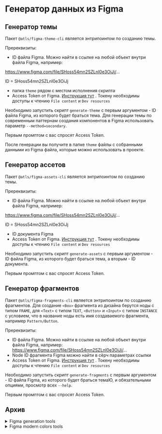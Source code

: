 # Генератор данных из Figma

## Генератор темы

Пакет `@atls/figma-theme-cli` является энтрипоинтом по созданию темы.

Пререквизиты:

- ID файла Figma. Можно найти в ссылке на любой объект внутри файла Figma, например:

https://www.figma.com/file/SHoss54mn2SZLnI0e3OiJj/...

ID = SHoss54mn2SZLnI0e3OiJj

- папка `theme` рядом с местом исполнения скрипта
- Access Token от
  Figma. [Инструкция тут](https://help.figma.com/hc/en-us/articles/8085703771159-Manage-personal-access-tokens)
  . Токену необходимы доступы
  к чтению `File content` и `Dev resources`

Необходимо запустить
скрипт `generate-theme` с первым аргументом - ID файла Figma, из которого будет браться тема. Для генерации темы по современным паттернам создания компонентов в Figma использовать параметр `--method=secondary`.

Первым промптом с вас спросят Access Token.

После генерации вы получите в папке `theme` файлы с собранными данными из Figma файла, которые
можно использовать в проекте.

## Генератор ассетов

Пакет `@atls/figma-assets-cli` является энтрипоинтом по созданию темы.

Пререквизиты:

- ID файла Figma. Можно найти в ссылке на любой объект внутри файла Figma, например:

https://www.figma.com/file/SHoss54mn2SZLnI0e3OiJj/...

ID = SHoss54mn2SZLnI0e3OiJj

- ID документа Figma
- Access Token от
  Figma. [Инструкция тут](https://help.figma.com/hc/en-us/articles/8085703771159-Manage-personal-access-tokens)
  . Токену необходимы доступы
  к чтению `File content` и `Dev resources`

Необходимо запустить
скрипт `generate-assets` с первым аргументом - ID файла Figma, из которого будет браться тема, а
вторым - ID документа.

Первым промптом с вас спросят Access Token.

## Генератор фрагментов

Пакет `@atls/figma-fragments-cli` является энтрипоинтом по созданию фрагментов. Для создание `<Box>` фрагмента из дизайна берутся ноды c типом `FRAME`, для `<Text>` с типом `TEXT`, `<Button>` и `<Input>` с типом `INSTANCE` с условием, что в название ноды есть имя создаваемого фрагмента, например `Pattern/Button`.

Пререквизиты:

- ID файла Figma. Можно найти в ссылке на любой объект внутри файла Figma, например:
  https://www.figma.com/file/SHoss54mn2SZLnI0e3OiJj/...
- Node ID фрагмента Figma можно найти в сёрч параметрах ссылки
- Access Token от
  Figma. [Инструкция тут](https://help.figma.com/hc/en-us/articles/8085703771159-Manage-personal-access-tokens)
  . Токену необходимы доступы
  к чтению `File content` и `Dev resources`

Необходимо запустить
скрипт `generate-fragments` с первым аргументом - ID файла Figma, из которого будет браться темаЮ, и обязательными опциями, просмотр всех `--help`.

Первым промптом с вас спросят Access Token.

## Архив

<details>
<summary>Figma generation tools</summary>

# Figma generation tools

## Colors generator

### 1. Название главного фрейма

Для того чтобы найти кнопки в фигме, необходимо привязываться к названию главного фрейма¹. Это
название будет служить в качестве ID, с помощью которого получим все кнопки находящиеся внутри этого
фрейма.

### Что нужно сделать?

Необходимо в самой фигме назвать главный фрейм¹ с кнопками `Desktop / Buttons`.

### Пример

<details>

#### главный фрейм¹

![image](https://user-images.githubusercontent.com/35490768/203013265-652ad96c-cd14-4f0b-aaf7-8554f849f85d.png)

</details>

### 2. Компоновка кнопок

#### Правильная компоновка

<details>

![image](https://user-images.githubusercontent.com/35490768/202783638-1694d196-c166-4aad-ace4-cdbf399b41be.png)

</details>

#### Неправильная

<details>

<img width="593" alt="image" src="https://user-images.githubusercontent.com/35490768/202784049-7e1e2595-e556-42f5-b4c8-60beae4bf540.png">

</details>

### Что нужно сделать?

Чтобы из неправильной сделать правильную, необходимо разбить неправильную на две независимые части,
т.е будет два вида кнопок, как в правильном варианте, только с названиями `Other / Location On`
и `Other / Location Off`

</details>

<details>
<summary>Figma modern colors tools</summary>

## Colors generator

### 1. Название главного фрейма

Для того чтобы найти кнопки в фигме, необходимо привязываться к названию главного фрейма¹. Это
название будет служить в качестве ID, с помощью которого получим все кнопки находящиеся внутри этого фрейма.

### Что нужно сделать?

Необходимо в самой фигме назвать главный фрейм¹ с кнопками `Generator/Button`.

<details>
<summary>Пример: главный фрейм¹</summary>

![image](https://github.com/user-attachments/assets/5d5a0a50-534a-4a8f-8c69-2926c25a2c6b)

</details>

### 2. Названия и свойства кнопок

У кнопок должны быть корректные свойства, дублирующеися в их название. Для кнопок обязательные свойства `Style`, `State` и `Text`, для инпутов `Type` и `State`.

<details>
<summary>Пример: правильных кнопок</summary>

![image](https://github.com/user-attachments/assets/11ccc7f0-c3a8-4c02-bf04-09370608f6dd)

</details>

<details>
<summary>Пример: неправильных кнопок</summary>

<img width="593" alt="image" src="https://user-images.githubusercontent.com/35490768/202784049-7e1e2595-e556-42f5-b4c8-60beae4bf540.png">

</details>

</details>
